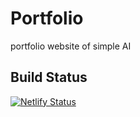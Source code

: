 # Portfolio
portfolio website of simple AI

## Build Status
[![Netlify Status](https://api.netlify.com/api/v1/badges/86331955-ef2d-4bc6-9908-beb37b5f8c05/deploy-status)](https://app.netlify.com/sites/flamboyant-cori-c84cae/deploys)
